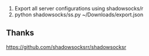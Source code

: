 1. Export all server configurations using shadowsocks/r
2. python shadowsocks/ss.py ~/Downloads/export.json

## Thanks
https://github.com/shadowsocksrr/shadowsocksr
